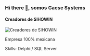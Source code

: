 ### Hi there 👋, somos Gacse Systems
#### Creadores de SIHOWIN
![Creadores de SIHOWIN](www.gacse.com.mx)

Empresa 100% mexicana 

Skills: Delphi / SQL Server
